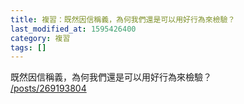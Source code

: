 ```yaml
---
title: 複習：既然因信稱義，為何我們還是可以用好行為來檢驗？
last_modified_at: 1595426400
category: 複習
tags: []
---
```


<p>既然因信稱義，為何我們還是可以用好行為來檢驗？<br>
<a href="/posts/269193804" target="_blank">/posts/269193804</a></p>

<p>&nbsp;</p>


